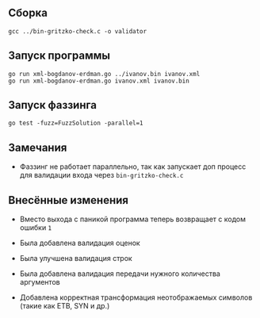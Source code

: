 ## Сборка

```
gcc ../bin-gritzko-check.c -o validator
```

## Запуск программы

```
go run xml-bogdanov-erdman.go ../ivanov.bin ivanov.xml
go run xml-bogdanov-erdman.go ivanov.xml ivanov.bin
```

## Запуск фаззинга

```
go test -fuzz=FuzzSolution -parallel=1
```

## Замечания

- Фаззинг не работает параллельно, так как запускает доп процесс для валидации входа через `bin-gritzko-check.c`

## Внесённые изменения

- Вместо выхода с паникой программа теперь возвращает с кодом ошибки `1`

- Была добавлена валидация оценок

- Была улучшена валидация строк

- Была добавлена валидация передачи нужного количества аргументов

- Добавлена корректная трансформация неотображаемых символов (такие как ETB, SYN и др.)